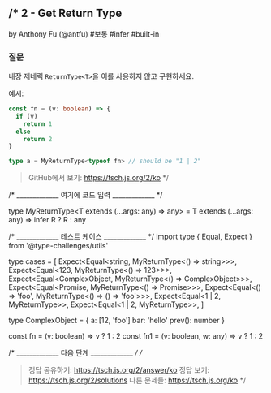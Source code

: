 /*
  2 - Get Return Type
  -------
  by Anthony Fu (@antfu) #보통 #infer #built-in

  ### 질문

  내장 제네릭 `ReturnType<T>`을 이를 사용하지 않고 구현하세요.

  예시:

  ```ts
  const fn = (v: boolean) => {
    if (v)
      return 1
    else
      return 2
  }

  type a = MyReturnType<typeof fn> // should be "1 | 2"
  ```

  > GitHub에서 보기: https://tsch.js.org/2/ko
*/

/* _____________ 여기에 코드 입력 _____________ */

type MyReturnType<T extends (...args: any) => any> = T extends (...args: any) => infer R ? R : any

/* _____________ 테스트 케이스 _____________ */
import type { Equal, Expect } from '@type-challenges/utils'

type cases = [
  Expect<Equal<string, MyReturnType<() => string>>>,
  Expect<Equal<123, MyReturnType<() => 123>>>,
  Expect<Equal<ComplexObject, MyReturnType<() => ComplexObject>>>,
  Expect<Equal<Promise<boolean>, MyReturnType<() => Promise<boolean>>>>,
  Expect<Equal<() => 'foo', MyReturnType<() => () => 'foo'>>>,
  Expect<Equal<1 | 2, MyReturnType<typeof fn>>>,
  Expect<Equal<1 | 2, MyReturnType<typeof fn1>>>,
]

type ComplexObject = {
  a: [12, 'foo']
  bar: 'hello'
  prev(): number
}

const fn = (v: boolean) => v ? 1 : 2
const fn1 = (v: boolean, w: any) => v ? 1 : 2

/* _____________ 다음 단계 _____________ */
/*
  > 정답 공유하기: https://tsch.js.org/2/answer/ko
  > 정답 보기: https://tsch.js.org/2/solutions
  > 다른 문제들: https://tsch.js.org/ko
*/
